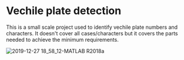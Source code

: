 # Vechile plate detection
This is a small scale project used to identify vechile plate numbers and characters. It doesn't cover all cases/characters but it covers the parts needed to achieve the minimum requirements. 

![2019-12-27 18_58_12-MATLAB R2018a](https://user-images.githubusercontent.com/49651470/71525567-e6e57380-28da-11ea-98bc-da964a9eaf1e.png)
